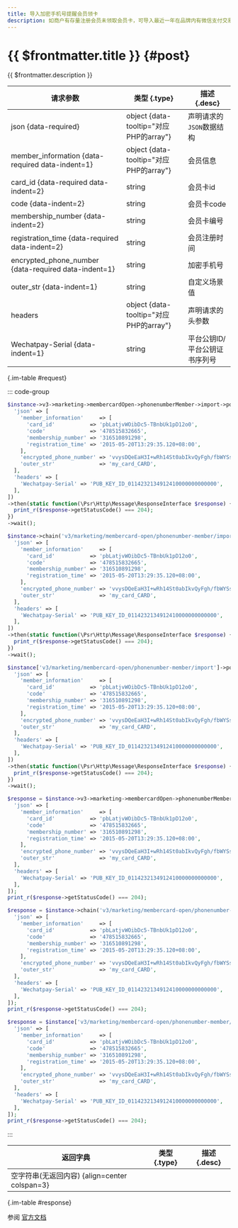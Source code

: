 ```yaml
---
title: 导入加密手机号提醒会员领卡
description: 如商户有存量注册会员未领取会员卡，可导入最近一年在品牌内有微信支付交易的活跃会员手机号（需加密后才能导入），导入后微信将通过卡包提醒用户将会员卡领取到卡包。
---
```


# {{ $frontmatter.title }} {#post}

{{ $frontmatter.description }}

| 请求参数 | 类型 {.type} | 描述 {.desc}
| --- | --- | ---
| json {data-required} | object {data-tooltip="对应PHP的array"} | 声明请求的`JSON`数据结构
| member_information {data-required data-indent=1} | object {data-tooltip="对应PHP的array"} | 会员信息
| card_id {data-required data-indent=2} | string | 会员卡id
| code {data-indent=2} | string | 会员卡code
| membership_number {data-indent=2} | string | 会员卡编号
| registration_time {data-required data-indent=2} | string | 会员注册时间
| encrypted_phone_number {data-required data-indent=1} | string | 加密手机号
| outer_str {data-indent=1} | string | 自定义场景值
| headers | object {data-tooltip="对应PHP的array"} | 声明请求的头参数
| Wechatpay-Serial {data-indent=1} | string | 平台公钥ID/平台公钥证书序列号

{.im-table #request}

::: code-group

```php [异步纯链式]
$instance->v3->marketing->membercardOpen->phonenumberMember->import->postAsync([
  'json' => [
    'member_information'     => [
      'card_id'           => 'pbLatjvWOibDc5-TBnbUk1pD12o0',
      'code'              => '478515832665',
      'membership_number' => '316510891298',
      'registration_time' => '2015-05-20T13:29:35.120+08:00',
    ],
    'encrypted_phone_number' => 'vvysDQeEaH3I+wRh14St0abIkvQyFgh/fbWYSs2bLtG9tj+bdJn4WSCPzqSyXnFbzaaKSE2j4mAFON3kzNexb/SYkHZNJAuCittaW4wpGj7U+h9A==',
    'outer_str'              => 'my_card_CARD',
  ],
  'headers' => [
    'Wechatpay-Serial' => 'PUB_KEY_ID_0114232134912410000000000000',
  ],
])
->then(static function(\Psr\Http\Message\ResponseInterface $response) {
  print_r($response->getStatusCode() === 204);
})
->wait();
```

```php [异步声明式]
$instance->chain('v3/marketing/membercard-open/phonenumber-member/import')->postAsync([
  'json' => [
    'member_information'     => [
      'card_id'           => 'pbLatjvWOibDc5-TBnbUk1pD12o0',
      'code'              => '478515832665',
      'membership_number' => '316510891298',
      'registration_time' => '2015-05-20T13:29:35.120+08:00',
    ],
    'encrypted_phone_number' => 'vvysDQeEaH3I+wRh14St0abIkvQyFgh/fbWYSs2bLtG9tj+bdJn4WSCPzqSyXnFbzaaKSE2j4mAFON3kzNexb/SYkHZNJAuCittaW4wpGj7U+h9A==',
    'outer_str'              => 'my_card_CARD',
  ],
  'headers' => [
    'Wechatpay-Serial' => 'PUB_KEY_ID_0114232134912410000000000000',
  ],
])
->then(static function(\Psr\Http\Message\ResponseInterface $response) {
  print_r($response->getStatusCode() === 204);
})
->wait();
```

```php [异步属性式]
$instance['v3/marketing/membercard-open/phonenumber-member/import']->postAsync([
  'json' => [
    'member_information'     => [
      'card_id'           => 'pbLatjvWOibDc5-TBnbUk1pD12o0',
      'code'              => '478515832665',
      'membership_number' => '316510891298',
      'registration_time' => '2015-05-20T13:29:35.120+08:00',
    ],
    'encrypted_phone_number' => 'vvysDQeEaH3I+wRh14St0abIkvQyFgh/fbWYSs2bLtG9tj+bdJn4WSCPzqSyXnFbzaaKSE2j4mAFON3kzNexb/SYkHZNJAuCittaW4wpGj7U+h9A==',
    'outer_str'              => 'my_card_CARD',
  ],
  'headers' => [
    'Wechatpay-Serial' => 'PUB_KEY_ID_0114232134912410000000000000',
  ],
])
->then(static function(\Psr\Http\Message\ResponseInterface $response) {
  print_r($response->getStatusCode() === 204);
})
->wait();
```

```php [同步纯链式]
$response = $instance->v3->marketing->membercardOpen->phonenumberMember->import->post([
  'json' => [
    'member_information'     => [
      'card_id'           => 'pbLatjvWOibDc5-TBnbUk1pD12o0',
      'code'              => '478515832665',
      'membership_number' => '316510891298',
      'registration_time' => '2015-05-20T13:29:35.120+08:00',
    ],
    'encrypted_phone_number' => 'vvysDQeEaH3I+wRh14St0abIkvQyFgh/fbWYSs2bLtG9tj+bdJn4WSCPzqSyXnFbzaaKSE2j4mAFON3kzNexb/SYkHZNJAuCittaW4wpGj7U+h9A==',
    'outer_str'              => 'my_card_CARD',
  ],
  'headers' => [
    'Wechatpay-Serial' => 'PUB_KEY_ID_0114232134912410000000000000',
  ],
]);
print_r($response->getStatusCode() === 204);
```

```php [同步声明式]
$response = $instance->chain('v3/marketing/membercard-open/phonenumber-member/import')->post([
  'json' => [
    'member_information'     => [
      'card_id'           => 'pbLatjvWOibDc5-TBnbUk1pD12o0',
      'code'              => '478515832665',
      'membership_number' => '316510891298',
      'registration_time' => '2015-05-20T13:29:35.120+08:00',
    ],
    'encrypted_phone_number' => 'vvysDQeEaH3I+wRh14St0abIkvQyFgh/fbWYSs2bLtG9tj+bdJn4WSCPzqSyXnFbzaaKSE2j4mAFON3kzNexb/SYkHZNJAuCittaW4wpGj7U+h9A==',
    'outer_str'              => 'my_card_CARD',
  ],
  'headers' => [
    'Wechatpay-Serial' => 'PUB_KEY_ID_0114232134912410000000000000',
  ],
]);
print_r($response->getStatusCode() === 204);
```

```php [同步属性式]
$response = $instance['v3/marketing/membercard-open/phonenumber-member/import']->post([
  'json' => [
    'member_information'     => [
      'card_id'           => 'pbLatjvWOibDc5-TBnbUk1pD12o0',
      'code'              => '478515832665',
      'membership_number' => '316510891298',
      'registration_time' => '2015-05-20T13:29:35.120+08:00',
    ],
    'encrypted_phone_number' => 'vvysDQeEaH3I+wRh14St0abIkvQyFgh/fbWYSs2bLtG9tj+bdJn4WSCPzqSyXnFbzaaKSE2j4mAFON3kzNexb/SYkHZNJAuCittaW4wpGj7U+h9A==',
    'outer_str'              => 'my_card_CARD',
  ],
  'headers' => [
    'Wechatpay-Serial' => 'PUB_KEY_ID_0114232134912410000000000000',
  ],
]);
print_r($response->getStatusCode() === 204);
```

:::

| 返回字典 | 类型 {.type} | 描述 {.desc}
| --- | --- | ---
| 空字符串(无返回内容) {align=center colspan=3}

{.im-table #response}

参阅 [官方文档](https://pay.weixin.qq.com/wiki/doc/apiv3/wxpay/marketing/membercard_open/chapter4_1.shtml)
